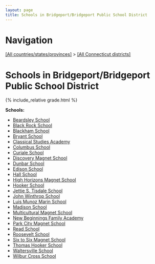 ```yaml
---
layout: page
title: Schools in Bridgeport/Bridgeport Public School District
---
```

# Navigation

[[All countries/states/provinces]](../..) > [[All Connecticut districts]](..)

# Schools in Bridgeport/Bridgeport Public School District

{% include_relative grade.html %}

**Schools:**

- [Beardsley School](Beardsley_School.md)
- [Black Rock School](Black_Rock_School.md)
- [Blackham School](Blackham_School.md)
- [Bryant School](Bryant_School.md)
- [Classical Studies Academy](Classical_Studies_Academy.md)
- [Columbus School](Columbus_School.md)
- [Curiale School](Curiale_School.md)
- [Discovery Magnet School](Discovery_Magnet_School.md)
- [Dunbar School](Dunbar_School.md)
- [Edison School](Edison_School.md)
- [Hall School](Hall_School.md)
- [High Horizons Magnet School](High_Horizons_Magnet_School.md)
- [Hooker School](Hooker_School.md)
- [Jettie S. Tisdale School](Jettie_S._Tisdale_School.md)
- [John Winthrop School](John_Winthrop_School.md)
- [Luis Munoz Marin School](Luis_Munoz_Marin_School.md)
- [Madison School](Madison_School.md)
- [Multicultural Magnet School](Multicultural_Magnet_School.md)
- [New Beginnings Family Academy](New_Beginnings_Family_Academy.md)
- [Park City Magnet School](Park_City_Magnet_School.md)
- [Read School](Read_School.md)
- [Roosevelt School](Roosevelt_School.md)
- [Six to Six Magnet School](Six_to_Six_Magnet_School.md)
- [Thomas Hooker School](Thomas_Hooker_School.md)
- [Waltersville School](Waltersville_School.md)
- [Wilbur Cross School](Wilbur_Cross_School.md)
